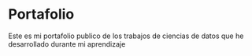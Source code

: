 # Portafolio
Este es mi portafolio publico de los trabajos de ciencias de datos que he desarrollado durante mi aprendizaje
